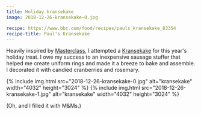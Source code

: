 ```yaml
---
title: Holiday kransekake
image: 2018-12-26-kransekake-0.jpg

recipe: https://www.bbc.com/food/recipes/pauls_kransekake_83354
recipe-title: Paul's Kransekake
---
```


Heavily inspired by [Masterclass](http://www.pbs.org/food/features/great-british-baking-show-season-masterclass/), I attempted a [Kransekake](https://en.wikipedia.org/wiki/Kransekake) for this year's holiday treat. I owe my success to an inexpensive sausage stuffer that helped me create uniform rings and made it a breeze to bake and assemble. I decorated it with candied cranberries and rosemary.

<div class="photos">
{% include img.html src="2018-12-26-kransekake-0.jpg" alt="kransekake" width="4032" height="3024" %}
{% include img.html src="2018-12-26-kransekake-1.jpg" alt="kransekake" width="4032" height="3024" %}
</div>

(Oh, and I filled it with M&Ms.)
